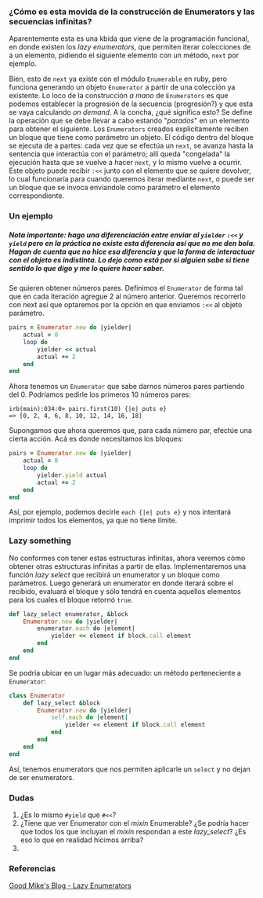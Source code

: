 ### ¿Cómo es esta movida de la construcción de Enumerators y las secuencias infinitas?

Aparentemente esta es una kbida que viene de la programación funcional, en donde existen los *lazy enumerators*, que permiten iterar colecciones de a un elemento, pidiendo el siguiente elemento con un método, `next` por ejemplo. 

Bien, esto de `next` ya existe con el módulo `Enumerable` en ruby, pero funciona generando un objeto `Enumerator` a partir de una colección ya existente. Lo loco de la construcción *a mano* de `Enumerators` es que podemos establecer la progresión de la secuencia (progresión?) y que esta se vaya calculando *on demand*. A la concha, ¿qué significa esto? Se define la operación que se debe llevar a cabo estando "*parados*" en un elemento para obtener el siguiente. Los `Enumerators` creados explícitamente reciben un bloque que tiene como parámetro un objeto. El código dentro del bloque se ejecuta de a partes: cada vez que se efectúa un `next`, se avanza hasta la sentencia que interactúa con el parámetro; allí queda "congelada" la ejecución hasta que se vuelve a hacer `next`, y lo mismo vuelve a ocurrir. Este objeto puede recibir `:<<` junto con el elemento que se quiere devolver, lo cual funcionaría para cuando queremos iterar mediante `next`, o puede ser un bloque que se invoca envíandole como parámetro el elemento correspondiente.

### Un ejemplo
##### Nota importante: hago una diferenciación entre enviar al `yielder` `:<<` y `yield` pero en la práctica no existe esta diferencia así que no me den bola. Hagan de cuenta que no hice esa diferencia y que la forma de interactuar con el objeto es indistinta. Lo dejo como está por si alguien sabe si tiene sentido lo que digo y me lo quiere hacer saber.

Se quieren obtener números pares. Definimos el `Enumerator` de forma tal que en cada iteración agregue 2 al número anterior. Queremos recorrerlo con next así que optaremos por la opción en que enviamos `:<<` al objeto parámetro.

```ruby
pairs = Enumerator.new do |yielder|
	actual = 0
	loop do
		yielder << actual
		actual += 2
	end
end
```

Ahora tenemos un `Enumerator` que sabe darnos números pares partiendo del 0. Podríamos pedirle los primeros 10 números pares:

```
irb(main):034:0> pairs.first(10) {|e| puts e}
=> [0, 2, 4, 6, 8, 10, 12, 14, 16, 18]
```

Supongamos que ahora queremos que, para cada número par, efectúe una cierta acción. Acá es donde necesitamos los bloques:

```ruby
pairs = Enumerator.new do |yielder|
	actual = 0
	loop do
		yielder.yield actual
		actual += 2
	end
end
```

Así, por ejemplo, podemos decirle `each {|e| puts e}` y nos intentará imprimir todos los elementos, ya que no tiene límite.

### Lazy something
No conformes con tener estas estructuras infinitas, ahora veremos cómo obtener otras estructuras infinitas a partir de ellas. Implementaremos una función *lazy select* que recibirá un enumerator y un bloque como parámetros. Luego generará un enumerator en donde iterará sobre el recibido, evaluará el bloque y sólo tendrá en cuenta aquellos elementos para los cuales el bloque retornó `true`.

```ruby
def lazy_select enumerator, &block
	Enumerator.new do |yielder|
		enumerator.each do |element|
			yielder << element if block.call element
		end
	end
end
```

Se podría ubicar en un lugar más adecuado: un método perteneciente a `Enumerator`:

```ruby
class Enumerator
	def lazy_select &block
		Enumerator.new do |yielder|
			self.each do |element|
				yielder << element if block.call element
			end
		end
	end
end
```

Así, tenemos enumerators que nos permiten aplicarle un `select` y no dejan de ser enumerators.

### Dudas
1. ¿Es lo mismo `#yield` que `#<<`?
2. ¿Tiene que ver Enumerator con el *mixin* Enumerable? ¿Se podría hacer que todos los que incluyan el *mixin* respondan a este *lazy_select*? ¿Es eso lo que en realidad hicimos arriba?
3. 

### Referencias
[Good Mike's Blog - Lazy Enumerators](http://www.michaelharrison.ws/weblog/?p=163)
